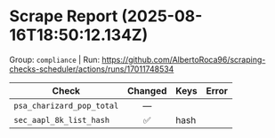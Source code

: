 # Scrape Report (2025-08-16T18:50:12.134Z)

Group: `compliance`  |  Run: https://github.com/AlbertoRoca96/scraping-checks-scheduler/actions/runs/17011748534

| Check | Changed | Keys | Error |
|---|:---:|:--|:--|
| `psa_charizard_pop_total` | — |  |  |
| `sec_aapl_8k_list_hash` | ✅ | hash |  |
